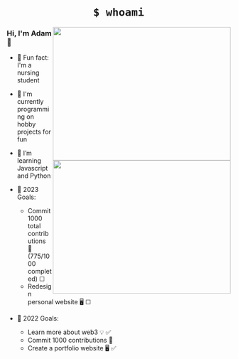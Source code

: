 
# <h1 align='center'> ```$ whoami``` </h1>

<a href="https://github.com/adambenaceur#gh-dark-mode-only">
 <img align="right" width='400' height='300' src="https://github-readme-stats.vercel.app/api/top-langs/?username=adambenaceur&layout=compact&theme=tokyonight" >
</a>

<a href="https://github.com/adambenaceur#gh-light-mode-only">
 <img align="right" width='400' height='300' src="https://github-readme-stats.vercel.app/api/top-langs/?username=adambenaceur&layout=compact" >
</a>

### Hi, I'm Adam 👋

- 🧠 Fun fact: I'm a nursing student
- 🔨 I'm currently programming on hobby projects for fun
- 🌱 I’m learning Javascript and Python 

- 🎯 2023 Goals:  
   - Commit 1000 total contributions 💪(775/1000 completed) ☐
   - Redesign personal website 🖥️ ☐ 


- 🎯 2022 Goals: 
   - Learn more about web3 💡 ✅ 
   - Commit 1000 contributions 💪 
   - Create a portfolio website 🖥️ ✅ 




 






